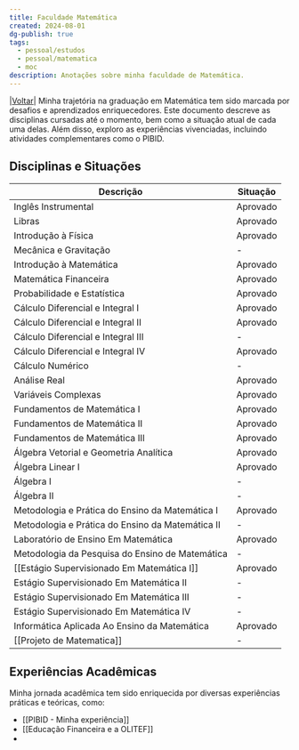 ```yaml
---
title: Faculdade Matemática
created: 2024-08-01
dg-publish: true
tags:
  - pessoal/estudos
  - pessoal/matematica
  - moc
description: Anotações sobre minha faculdade de Matemática.
---
```

|[Voltar](index)|
Minha trajetória na graduação em Matemática tem sido marcada por desafios e aprendizados enriquecedores. Este documento descreve as disciplinas cursadas até o momento, bem como a situação atual de cada uma delas. Além disso, exploro as experiências vivenciadas, incluindo atividades complementares como o PIBID.
## Disciplinas e Situações
| Descrição                                        | Situação |
| ------------------------------------------------ | -------- |
| Inglês Instrumental                              | Aprovado |
| Libras                                           | Aprovado |
| Introdução à Física                              | Aprovado |
| Mecânica e Gravitação                            | -        |
| Introdução à Matemática                          | Aprovado |
| Matemática Financeira                            | Aprovado |
| Probabilidade e Estatística                      | Aprovado |
| Cálculo Diferencial e Integral I                 | Aprovado |
| Cálculo Diferencial e Integral II                | Aprovado |
| Cálculo Diferencial e Integral III               | -        |
| Cálculo Diferencial e Integral IV                | Aprovado |
| Cálculo Numérico                                 | -        |
| Análise Real                                     | Aprovado |
| Variáveis Complexas                              | Aprovado |
| Fundamentos de Matemática I                      | Aprovado |
| Fundamentos de Matemática II                     | Aprovado |
| Fundamentos de Matemática III                    | Aprovado |
| Álgebra Vetorial e Geometria Analítica           | Aprovado |
| Álgebra Linear I                                 | Aprovado |
| Álgebra I                                        | -        |
| Álgebra II                                       | -        |
| Metodologia e Prática do Ensino da Matemática I  | Aprovado |
| Metodologia e Prática do Ensino da Matemática II | -        |
| Laboratório de Ensino Em Matemática              | Aprovado |
| Metodologia da Pesquisa do Ensino de Matemática  | -        |
| [[Estágio Supervisionado Em Matemática I]]       | Aprovado |
| Estágio Supervisionado Em Matemática II          | -        |
| Estágio Supervisionado Em Matemática III         | -        |
| Estágio Supervisionado Em Matemática IV          | -        |
| Informática Aplicada Ao Ensino da Matemática     | Aprovado |
| [[Projeto de Matematica]]                        | -        |
## Experiências Acadêmicas
Minha jornada acadêmica tem sido enriquecida por diversas experiências práticas e teóricas, como:
- [[PIBID - Minha experiência]]
- [[Educação Financeira e a OLITEF]]
- 